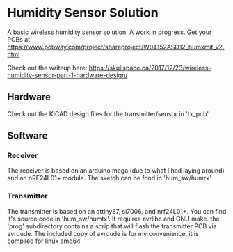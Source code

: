 # Humidity Sensor Solution

A basic wireless humidity sensor solution.  A work in progress.  Get your PCBs at https://www.pcbway.com/project/shareproject/W04152ASD12_humxmit_v2.html

Check out the writeup here:
https://skullspace.ca/2017/12/23/wireless-humidity-sensor-part-1-hardware-design/

## Hardware

Check out the KiCAD design files for the transmitter/sensor in 'tx\_pcb'

## Software


### Receiver

The receiver is based on an arduino mega (due to what I had laying around) and an nRF24L01+ module.  The sketch can be fond in 'hum\_sw/humrx'

### Transmitter

The transmitter is based on an attiny87, si7006, and nrf24L01+.  You can find it's source code in 'hum\_sw/humtx'.  It requires avrlibc and GNU make.  the 'prog' subdirectory contains a scrip that will flash the transmitter PCB via avrdude.  The included copy of avrdude is for my convenience, it is compiled for linux amd64
